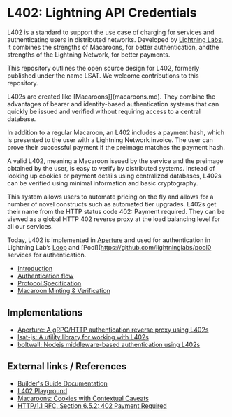 # L402: Lightning API Credentials

L402 is a standard to support the use case of charging for services and authenticating users in distributed networks. Developed by [Lightning Labs](https://lightning.engineering/), it combines the strengths of Macaroons, for better authentication, andthe strengths of the Lightning Network, for better payments.

This repository outlines the open source design for L402, formerly published under the name LSAT. We welcome contributions to this repository.

L402s are created like [Macaroons]](macaroons.md). They combine the advantages of bearer and identity-based authentication systems that can quickly be issued and verified without requiring access to a central database.

In addition to a regular Macaroon, an L402 includes a payment hash, which is presented to the user with a Lightning Network invoice. The user can prove their successful payment if the preimage matches the payment hash.

A valid L402, meaning a Macaroon issued by the service and the preimage obtained by the user, is easy to verify by distributed systems. Instead of looking up cookies or payment details using centralized databases, L402s can be verified using minimal information and basic cryptography.

This system allows users to automate pricing on the fly and allows for a number of novel constructs such as automated tier upgrades. L402s get their name from the HTTP status code 402: Payment required. They can be viewed as a global HTTP 402 reverse proxy at the load balancing level for all our services.

Today, L402 is implemented in [Aperture](https://github.com/lightninglabs/aperture) and used for authentication in Lightning Lab’s [Loop](https://github.com/lightninglabs/loop) and [Pool](https://github.com/lightninglabs/pool0 services for authentication.

* [Introduction](introduction.md)
* [Authentication flow](authentication-flow.md)
* [Protocol Specification](protocol-specification.md)
* [Macaroon Minting & Verification](macaroons.md)

## Implementations

* [Aperture: A gRPC/HTTP authentication reverse proxy using L402s](https://github.com/lightninglabs/aperture)
* [lsat-js: A utility library for working with L402s](https://github.com/Tierion/lsat-js)
* [boltwall: Nodejs middleware-based authentication using L402s](https://github.com/tierion/boltwall)

## External links / References

* [Builder's Guide Documentation](https://docs.lightning.engineering/the-lightning-network/l402)
* [L402 Playground](https://lsat-playground.bucko.now.sh/)
* [Macaroons: Cookies with Contextual Caveats](https://research.google/pubs/pub41892/)
* [HTTP/1.1 RFC, Section 6.5.2: 402 Payment Required](https://tools.ietf.org/html/rfc7231#section-6.5.2)

